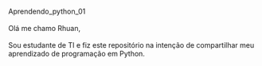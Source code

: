 <div Style="display: inline_block"><br/>
Aprendendo_python_01
<div Style="display: inline_block"><br/>
 Olá me chamo Rhuan,
<div Style="display: inline_block"><br/>
Sou estudante de TI e fiz este repositório na intenção de compartilhar meu aprendizado de programação em Python.
